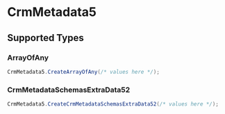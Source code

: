 # CrmMetadata5


## Supported Types

### ArrayOfAny

```csharp
CrmMetadata5.CreateArrayOfAny(/* values here */);
```

### CrmMetadataSchemasExtraData52

```csharp
CrmMetadata5.CreateCrmMetadataSchemasExtraData52(/* values here */);
```
